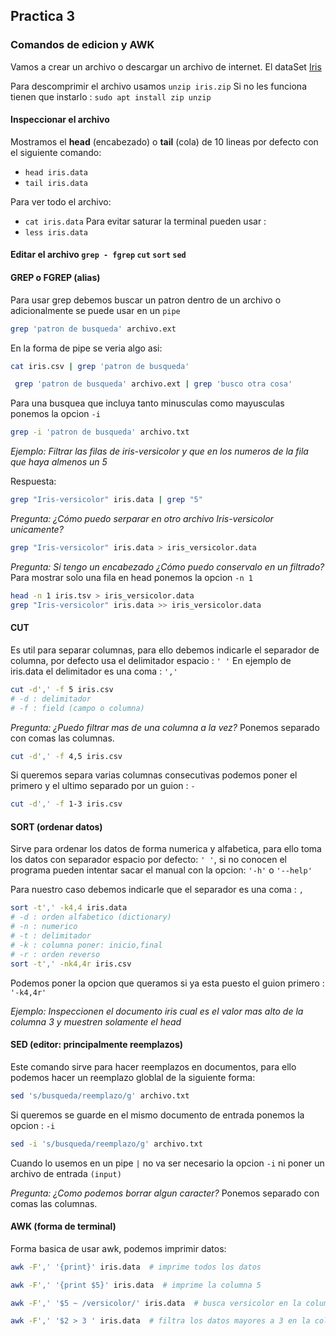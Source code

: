 ## Practica 3

### Comandos de edicion y AWK
Vamos a crear un archivo o descargar un archivo de internet.
El dataSet [Iris](https://archive.ics.uci.edu/dataset/53/iris) 

Para descomprimir el archivo usamos `unzip iris.zip`
Si no les funciona tienen que instarlo : `sudo apt install zip unzip`

#### Inspeccionar el archivo
Mostramos el **head** (encabezado) o **tail** (cola) de 10 lineas por defecto con el siguiente comando: 
- `head iris.data`
- `tail iris.data`

Para ver todo el archivo: 
- `cat iris.data`
Para evitar saturar la terminal pueden usar : 
- `less iris.data`

#### Editar el archivo   `grep - fgrep` `cut` `sort` `sed` 

#### GREP  o FGREP (alias)

Para usar grep debemos buscar un patron dentro de un archivo o adicionalmente se puede usar en un `pipe`

```bash
grep 'patron de busqueda' archivo.ext
```
En la forma de pipe se veria algo asi:

```bash
cat iris.csv | grep 'patron de busqueda'
```
```bash
 grep 'patron de busqueda' archivo.ext | grep 'busco otra cosa'
```
Para una busquea que incluya tanto minusculas como mayusculas ponemos la opcion `-i` 
```bash
grep -i 'patron de busqueda' archivo.txt
```

*Ejemplo: Filtrar las filas de iris-versicolor y que en los numeros de la fila que haya almenos un 5*

Respuesta: 
```bash
grep "Iris-versicolor" iris.data | grep "5"
```
*Pregunta: ¿Cómo puedo serparar en otro archivo Iris-versicolor unicamente?*

```bash
grep "Iris-versicolor" iris.data > iris_versicolor.data  
```

*Pregunta: Si tengo un encabezado ¿Cómo puedo conservalo en un filtrado?*
Para mostrar solo una fila en head ponemos la opcion `-n 1`
```bash
head -n 1 iris.tsv > iris_versicolor.data
grep "Iris-versicolor" iris.data >> iris_versicolor.data  
```
#### CUT 

Es util para separar columnas, para ello debemos indicarle el separador de columna, por defecto usa el delimitador espacio : `' '`
En ejemplo de iris.data el delimitador es una coma : `','`

```bash
cut -d',' -f 5 iris.csv
# -d : delimitador
# -f : field (campo o columna) 
```
*Pregunta:  ¿Puedo filtrar mas de una columna a la vez?*
Ponemos separado con comas las columnas.
```bash
cut -d',' -f 4,5 iris.csv
```
Si queremos separa varias columnas consecutivas podemos poner el primero y el ultimo separado por un guion : `-`

```bash
cut -d',' -f 1-3 iris.csv
```

#### SORT  (ordenar datos)

Sirve para ordenar los datos de forma numerica y alfabetica, para ello toma los datos con separador  espacio por defecto: `' '`, si no conocen el programa pueden intentar sacar el manual con la opcion: `'-h'` o `'--help'`
 
 Para nuestro caso debemos indicarle que el separador es una coma : `,`

```bash
sort -t',' -k4,4 iris.data
# -d : orden alfabetico (dictionary)
# -n : numerico 
# -t : delimitador
# -k : columna poner: inicio,final
# -r : orden reverso 
sort -t',' -nk4,4r iris.csv
```
Podemos poner la opcion que queramos si ya esta puesto el guion primero : `'-k4,4r'`

*Ejemplo: Inspeccionen el documento iris cual es el valor mas alto de la columna 3 y muestren solamente el head*

#### SED  (editor: principalmente reemplazos) 
Este comando sirve para hacer reemplazos en documentos, para ello podemos hacer un reemplazo globlal de la siguiente forma: 

```bash
sed 's/busqueda/reemplazo/g' archivo.txt  
```

Si queremos se guarde en el mismo documento de entrada ponemos la opcion : `-i`

```bash
sed -i 's/busqueda/reemplazo/g' archivo.txt  
```
Cuando lo usemos en un pipe `|` no va ser necesario la opcion `-i` ni poner un archivo de entrada `(input)`

*Pregunta:  ¿Como podemos borrar algun caracter?*
Ponemos separado con comas las columnas.

#### AWK (forma de terminal) 

Forma basica de usar awk, podemos imprimir datos: 

```bash
awk -F',' '{print}' iris.data  # imprime todos los datos
```

```bash
awk -F',' '{print $5}' iris.data  # imprime la columna 5
```


```bash
awk -F',' '$5 ~ /versicolor/' iris.data  # busca versicolor en la columna 5
```


```bash
awk -F',' '$2 > 3 ' iris.data  # filtra los datos mayores a 3 en la columna 2
```
